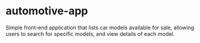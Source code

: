 # automotive-app
Simple front-end application that lists car models available for sale, allowing users to search for specific models, and view details of each model.
